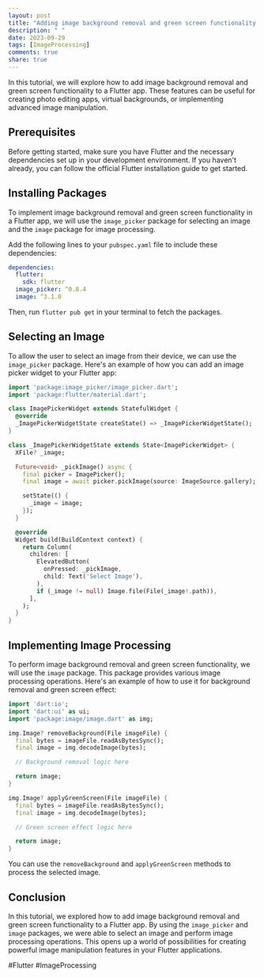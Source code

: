 ```yaml
---
layout: post
title: "Adding image background removal and green screen functionality in a Flutter app"
description: " "
date: 2023-09-29
tags: [ImageProcessing]
comments: true
share: true
---
```


In this tutorial, we will explore how to add image background removal and green screen functionality to a Flutter app. These features can be useful for creating photo editing apps, virtual backgrounds, or implementing advanced image manipulation.

## Prerequisites
Before getting started, make sure you have Flutter and the necessary dependencies set up in your development environment. If you haven't already, you can follow the official Flutter installation guide to get started.

## Installing Packages
To implement image background removal and green screen functionality in a Flutter app, we will use the `image_picker` package for selecting an image and the `image` package for image processing.

Add the following lines to your `pubspec.yaml` file to include these dependencies:

```yaml
dependencies:
  flutter:
    sdk: flutter
  image_picker: ^0.8.4
  image: ^3.1.0
```

Then, run `flutter pub get` in your terminal to fetch the packages.

## Selecting an Image
To allow the user to select an image from their device, we can use the `image_picker` package. Here's an example of how you can add an image picker widget to your Flutter app:

```dart
import 'package:image_picker/image_picker.dart';
import 'package:flutter/material.dart';

class ImagePickerWidget extends StatefulWidget {
  @override
  _ImagePickerWidgetState createState() => _ImagePickerWidgetState();
}

class _ImagePickerWidgetState extends State<ImagePickerWidget> {
  XFile? _image;

  Future<void> _pickImage() async {
    final picker = ImagePicker();
    final image = await picker.pickImage(source: ImageSource.gallery);

    setState(() {
      _image = image;
    });
  }

  @override
  Widget build(BuildContext context) {
    return Column(
      children: [
        ElevatedButton(
          onPressed: _pickImage,
          child: Text('Select Image'),
        ),
        if (_image != null) Image.file(File(_image!.path)),
      ],
    );
  }
}
```

## Implementing Image Processing
To perform image background removal and green screen functionality, we will use the `image` package. This package provides various image processing operations. Here's an example of how to use it for background removal and green screen effect:

```dart
import 'dart:io';
import 'dart:ui' as ui;
import 'package:image/image.dart' as img;

img.Image? removeBackground(File imageFile) {
  final bytes = imageFile.readAsBytesSync();
  final image = img.decodeImage(bytes);

  // Background removal logic here

  return image;
}

img.Image? applyGreenScreen(File imageFile) {
  final bytes = imageFile.readAsBytesSync();
  final image = img.decodeImage(bytes);

  // Green screen effect logic here

  return image;
}
```

You can use the `removeBackground` and `applyGreenScreen` methods to process the selected image.

## Conclusion
In this tutorial, we explored how to add image background removal and green screen functionality to a Flutter app. By using the `image_picker` and `image` packages, we were able to select an image and perform image processing operations. This opens up a world of possibilities for creating powerful image manipulation features in your Flutter applications.

#Flutter #ImageProcessing